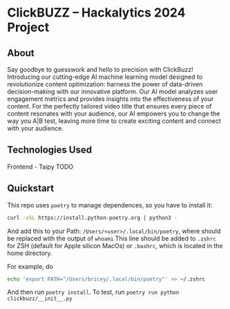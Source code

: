 # ClickBUZZ – Hackalytics 2024 Project

## About 
Say goodbye to guesswork and hello to precision with ClickBuzz!
Introducing our cutting-edge AI machine learning model designed to revolutionize content optimization: harness the power of data-driven decision-making with our innovative platform.
Our AI model analyzes user engagement metrics and provides insights into the effectiveness of your content.
For the perfectly tailored video title that ensures every piece of content resonates with your audience, our AI empowers you to change the way you A|B test, leaving more time to create exciting content and connect with your audience.

## Technologies Used
Frontend - Taipy
TODO

## Quickstart
This repo uses `poetry` to manage dependences, so you have to install it:
```bash
curl -sSL https://install.python-poetry.org | python3 - 
```
And add this to your Path: `/Users/<user>/.local/bin/poetry`, where <user> should be replaced with the output of `whoami`
This line should be added to `.zshrc` for ZSH (default for Apple silicon MacOs) or `.bashrc`,
which is located in the home directory. 

For example, do
```bash
echo 'export PATH="/Users/bricey/.local/bin/poetry"' >> ~/.zshrc
```

And then run `poetry install`.
To test, run `poetry run python clickbuzz/__init__.py`
